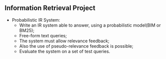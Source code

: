 ## Information Retrieval Project

* Probabilistic IR System:
	* Write an IR system able to answer, using a probabilistic model(BIM or BM25);
	* Free-form text queries;
	* The system must allow relevance feedback;
	* Also the use of pseudo-relevance feedback is possible;
	* Evaluate the system on a set of test queries.

